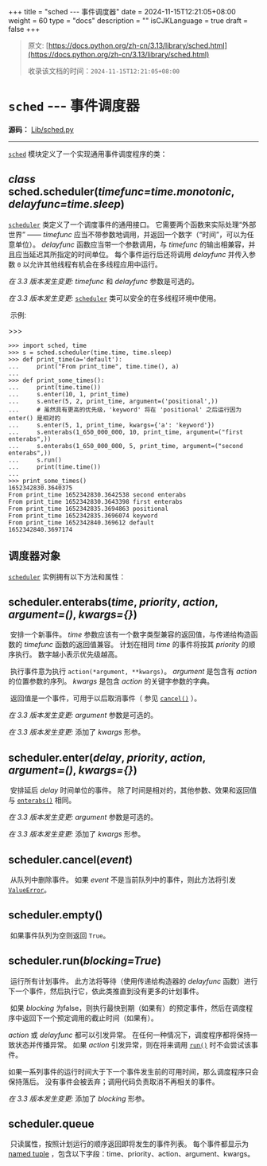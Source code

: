 +++
title = "sched --- 事件调度器"
date = 2024-11-15T12:21:05+08:00
weight = 60
type = "docs"
description = ""
isCJKLanguage = true
draft = false
+++

> 原文: [https://docs.python.org/zh-cn/3.13/library/sched.html](https://docs.python.org/zh-cn/3.13/library/sched.html)
>
> 收录该文档的时间：`2024-11-15T12:21:05+08:00`

# `sched` --- 事件调度器

**源码：** [Lib/sched.py](https://github.com/python/cpython/tree/3.13/Lib/sched.py)

------

[`sched`](https://docs.python.org/zh-cn/3.13/library/sched.html#module-sched) 模块定义了一个实现通用事件调度程序的类：

## *class* sched.**scheduler**(*timefunc=time.monotonic*, *delayfunc=time.sleep*)

[`scheduler`](https://docs.python.org/zh-cn/3.13/library/sched.html#sched.scheduler) 类定义了一个调度事件的通用接口。 它需要两个函数来实际处理“外部世界” —— *timefunc* 应当不带参数地调用，并返回一个数字（“时间”，可以为任意单位）。 *delayfunc* 函数应当带一个参数调用，与 *timefunc* 的输出相兼容，并且应当延迟其所指定的时间单位。 每个事件运行后还将调用 *delayfunc* 并传入参数 `0` 以允许其他线程有机会在多线程应用中运行。

*在 3.3 版本发生变更:* *timefunc* 和 *delayfunc* 参数是可选的。

*在 3.3 版本发生变更:* [`scheduler`](https://docs.python.org/zh-cn/3.13/library/sched.html#sched.scheduler) 类可以安全的在多线程环境中使用。

​	示例:

\>>>

```
>>> import sched, time
>>> s = sched.scheduler(time.time, time.sleep)
>>> def print_time(a='default'):
...     print("From print_time", time.time(), a)
...
>>> def print_some_times():
...     print(time.time())
...     s.enter(10, 1, print_time)
...     s.enter(5, 2, print_time, argument=('positional',))
...     # 虽然具有更高的优先级，'keyword' 将在 'positional' 之后运行因为 enter() 是相对的
...     s.enter(5, 1, print_time, kwargs={'a': 'keyword'})
...     s.enterabs(1_650_000_000, 10, print_time, argument=("first enterabs",))
...     s.enterabs(1_650_000_000, 5, print_time, argument=("second enterabs",))
...     s.run()
...     print(time.time())
...
>>> print_some_times()
1652342830.3640375
From print_time 1652342830.3642538 second enterabs
From print_time 1652342830.3643398 first enterabs
From print_time 1652342835.3694863 positional
From print_time 1652342835.3696074 keyword
From print_time 1652342840.369612 default
1652342840.3697174
```



## 调度器对象

[`scheduler`](https://docs.python.org/zh-cn/3.13/library/sched.html#sched.scheduler) 实例拥有以下方法和属性：

## scheduler.**enterabs**(*time*, *priority*, *action*, *argument=()*, *kwargs={}*)

​	安排一个新事件。 *time* 参数应该有一个数字类型兼容的返回值，与传递给构造函数的 *timefunc* 函数的返回值兼容。 计划在相同 *time* 的事件将按其 *priority* 的顺序执行。 数字越小表示优先级越高。

​	执行事件意为执行 `action(*argument, **kwargs)`。 *argument* 是包含有 *action* 的位置参数的序列。 *kwargs* 是包含 *action* 的关键字参数的字典。

​	返回值是一个事件，可用于以后取消事件（ 参见 [`cancel()`](https://docs.python.org/zh-cn/3.13/library/sched.html#sched.scheduler.cancel) ）。

*在 3.3 版本发生变更:* *argument* 参数是可选的。

*在 3.3 版本发生变更:* 添加了 *kwargs* 形参。

## scheduler.**enter**(*delay*, *priority*, *action*, *argument=()*, *kwargs={}*)

​	安排延后 *delay* 时间单位的事件。 除了时间是相对的，其他参数、效果和返回值与 [`enterabs()`](https://docs.python.org/zh-cn/3.13/library/sched.html#sched.scheduler.enterabs) 相同。

*在 3.3 版本发生变更:* *argument* 参数是可选的。

*在 3.3 版本发生变更:* 添加了 *kwargs* 形参。

## scheduler.**cancel**(*event*)

​	从队列中删除事件。 如果 *event* 不是当前队列中的事件，则此方法将引发 [`ValueError`](https://docs.python.org/zh-cn/3.13/library/exceptions.html#ValueError)。

## scheduler.**empty**()

​	如果事件队列为空则返回 `True`。

## scheduler.**run**(*blocking=True*)

​	运行所有计划事件。 此方法将等待（使用传递给构造器的 *delayfunc* 函数）进行下一个事件，然后执行它，依此类推直到没有更多的计划事件。

​	如果 *blocking* 为false，则执行最快到期（如果有）的预定事件，然后在调度程序中返回下一个预定调用的截止时间（如果有）。

*action* 或 *delayfunc* 都可以引发异常。 在任何一种情况下，调度程序都将保持一致状态并传播异常。 如果 *action* 引发异常，则在将来调用 [`run()`](https://docs.python.org/zh-cn/3.13/library/sched.html#sched.scheduler.run) 时不会尝试该事件。

​	如果一系列事件的运行时间大于下一个事件发生前的可用时间，那么调度程序只会保持落后。 没有事件会被丢弃；调用代码负责取消不再相关的事件。

*在 3.3 版本发生变更:* 添加了 *blocking* 形参。

## scheduler.**queue**

​	只读属性，按照计划运行的顺序返回即将发生的事件列表。 每个事件都显示为 [named tuple](https://docs.python.org/zh-cn/3.13/glossary.html#term-named-tuple) ，包含以下字段：time、priority、action、argument、kwargs。
